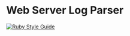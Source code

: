# Web Server Log Parser

[![Ruby Style Guide](https://img.shields.io/badge/code_style-rubocop-brightgreen.svg)](https://github.com/rubocop/rubocop)


